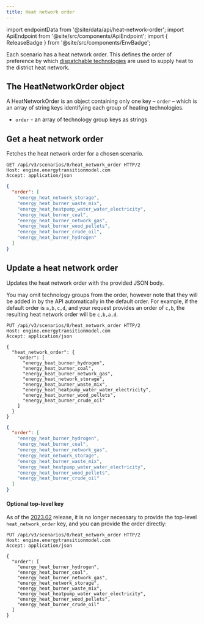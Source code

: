 ```yaml
---
title: Heat network order
---
```


import endpointData from '@site/data/api/heat-network-order';
import ApiEndpoint from '@site/src/components/ApiEndpoint';
import { ReleaseBadge } from '@site/src/components/EnvBadge';

Each scenario has a heat network order. This defines the order of preference by which [dispatchable technologies](../main/heat-networks.md#dispatchable) are used to supply heat to the district heat network.

## The HeatNetworkOrder object

A HeatNetworkOrder is an object containing only one key – `order` – which is an array of string keys identifying each group of heating technologies.

* `order` - an array of technology group keys as strings

## Get a heat network order

Fetches the heat network order for a chosen scenario.

<ApiEndpoint data={endpointData.show} />

```http title="Example request"
GET /api/v3/scenarios/0/heat_network_order HTTP/2
Host: engine.energytransitionmodel.com
Accept: application/json
```

```json title="Example response"
{
  "order": [
    "energy_heat_network_storage",
    "energy_heat_burner_waste_mix",
    "energy_heat_heatpump_water_water_electricity",
    "energy_heat_burner_coal",
    "energy_heat_burner_network_gas",
    "energy_heat_burner_wood_pellets",
    "energy_heat_burner_crude_oil",
    "energy_heat_burner_hydrogen"
  ]
}
```

## Update a heat network order

Updates the heat network order with the provided JSON body.

You may omit technology groups from the order, however note that they will be added in by the API automatically in the default order. For example, if the default order is `a,b,c,d`, and your request provides an order of `c,b`, the resulting heat network order will be `c,b,a,d`.

<ApiEndpoint data={endpointData.update} />

```http title="Example request"
PUT /api/v3/scenarios/0/heat_network_order HTTP/2
Host: engine.energytransitionmodel.com
Accept: application/json

{
  "heat_network_order": {
    "order": [
      "energy_heat_burner_hydrogen",
      "energy_heat_burner_coal",
      "energy_heat_burner_network_gas",
      "energy_heat_network_storage",
      "energy_heat_burner_waste_mix",
      "energy_heat_heatpump_water_water_electricity",
      "energy_heat_burner_wood_pellets",
      "energy_heat_burner_crude_oil"
    ]
  }
}
```

```json title="Example response"
{
  "order": [
    "energy_heat_burner_hydrogen",
    "energy_heat_burner_coal",
    "energy_heat_burner_network_gas",
    "energy_heat_network_storage",
    "energy_heat_burner_waste_mix",
    "energy_heat_heatpump_water_water_electricity",
    "energy_heat_burner_wood_pellets",
    "energy_heat_burner_crude_oil"
  ]
}
```

#### Optional top-level key

As of the [2023.02](changelog.md#7th-february-2023-) <ReleaseBadge name="2023.02" /> release, it is no longer necessary to provide the top-level `heat_network_order` key, and you can provide the order directly:

```http title="Example request"
PUT /api/v3/scenarios/0/heat_network_order HTTP/2
Host: engine.energytransitionmodel.com
Accept: application/json

{
  "order": [
    "energy_heat_burner_hydrogen",
    "energy_heat_burner_coal",
    "energy_heat_burner_network_gas",
    "energy_heat_network_storage",
    "energy_heat_burner_waste_mix",
    "energy_heat_heatpump_water_water_electricity",
    "energy_heat_burner_wood_pellets",
    "energy_heat_burner_crude_oil"
  ]
}
```
